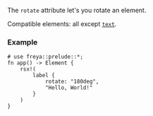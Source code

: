 The `rotate` attribute let's you rotate an element.

Compatible elements: all except [`text`](crate::elements::text).

### Example

```rust, no_run
# use freya::prelude::*;
fn app() -> Element {
    rsx!(
        label {
            rotate: "180deg",
            "Hello, World!"
        }
    )
}
```
